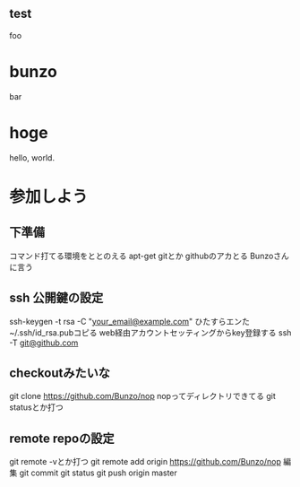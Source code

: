 




## test
foo
# bunzo
bar

# hoge
hello, world.


# 参加しよう
## 下準備
コマンド打てる環境をととのえる
apt-get gitとか
githubのアカとる
Bunzoさんに言う
## ssh 公開鍵の設定
 ssh-keygen -t rsa -C "your_email@example.com"
ひたすらエンた
~/.ssh/id_rsa.pubコピる
web経由アカウントセッティングからkey登録する
 ssh -T git@github.com
## checkoutみたいな
 git clone https://github.com/Bunzo/nop
nopってディレクトリできてる
git statusとか打つ
## remote repoの設定
git remote -vとか打つ
 git remote add origin https://github.com/Bunzo/nop
編集
 git commit
 git status
 git push origin master

